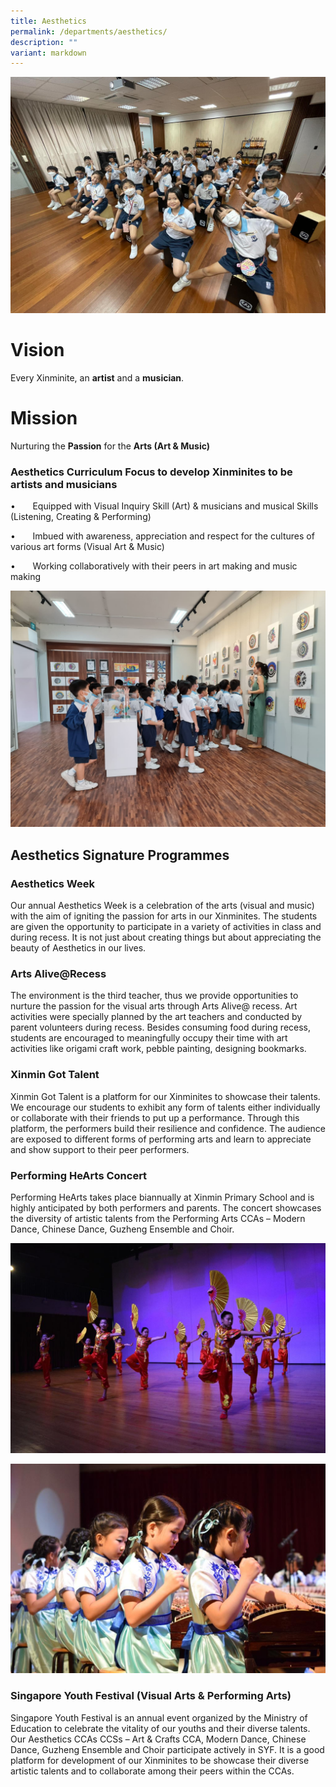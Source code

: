 ```yaml
---
title: Aesthetics
permalink: /departments/aesthetics/
description: ""
variant: markdown
---
```

 ![](/images/Life_Long_Learner_Musical_Skills_Cajon__Music__1.jpg)
 
 # **Vision**

Every Xinminite, an **artist** and a **musician**.

# **Mission**

Nurturing the **Passion** for the **Arts (Art & Music)**

### **Aesthetics Curriculum Focus to develop Xinminites to be artists and musicians**

•       Equipped with Visual Inquiry Skill (Art) & musicians and musical Skills (Listening, Creating & Performing)

•       Imbued with awareness, appreciation and respect for the cultures of various art forms (Visual Art & Music)

•       Working collaboratively with their peers in art making and music making

![](/images/Lesson_at_The_Art_Space.jpg)

## **Aesthetics Signature Programmes**

### **Aesthetics Week**

Our annual Aesthetics Week is a celebration of the arts (visual and music) with the aim of igniting the passion for arts in our Xinminites. The students are given the opportunity to participate in a variety of activities in class and during recess. It is not just about creating things but about appreciating the beauty of Aesthetics in our lives. 

### **Arts Alive@Recess**

The environment is the third teacher, thus we provide opportunities to nurture the passion for the visual arts through Arts Alive@ recess. Art activities were specially planned by the art teachers and conducted by parent volunteers during recess. Besides consuming food during recess, students are encouraged to meaningfully occupy their time with art activities like origami craft work, pebble painting, designing bookmarks.

### **Xinmin Got Talent**

Xinmin Got Talent is a platform for our Xinminites to showcase their talents. We encourage our students to exhibit any form of talents either individually or collaborate with their friends to put up a performance. Through this platform, the performers build their resilience and confidence. The audience are exposed to different forms of performing arts and learn to appreciate and show support to their peer performers.

### **Performing HeArts Concert**

Performing HeArts takes place biannually at Xinmin Primary School and is highly anticipated by both performers and parents. The concert showcases the diversity of artistic talents from the Performing Arts CCAs – Modern Dance, Chinese Dance, Guzheng Ensemble and Choir. 

 ![](/images/Performing_HeArts_6.jpg)
 
 ![](/images/Performing_HeArts_3.jpg)

### **Singapore Youth Festival (Visual Arts & Performing Arts)**

Singapore Youth Festival is an annual event organized by the Ministry of Education to celebrate the vitality of our youths and their diverse talents. Our Aesthetics CCAs CCSs – Art & Crafts CCA, Modern Dance, Chinese Dance, Guzheng Ensemble and Choir participate actively in SYF. It is a good platform for development of our Xinminites to be showcase their diverse artistic talents and to collaborate among their peers within the CCAs.